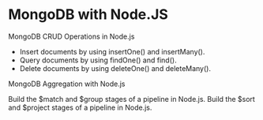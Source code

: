 # MongoDB with Node.JS

MongoDB CRUD Operations in Node.js

- Insert documents by using insertOne() and insertMany().
- Query documents by using findOne() and find().
- Delete documents by using deleteOne() and deleteMany().

MongoDB Aggregation with Node.js

Build the $match and $group stages of a pipeline in Node.js.
Build the $sort and $project stages of a pipeline in Node.js.